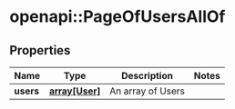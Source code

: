 # openapi::PageOfUsersAllOf


## Properties
Name | Type | Description | Notes
------------ | ------------- | ------------- | -------------
**users** | [**array[User]**](User.md) | An array of Users | 


